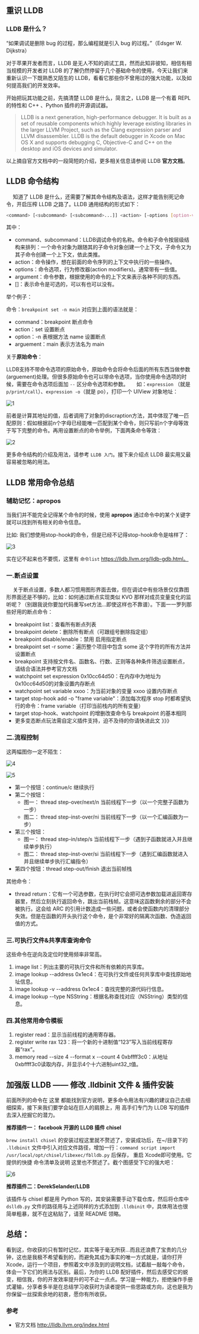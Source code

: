 ## 重识 LLDB

### LLDB 是什么？

“如果调试是删除 bug 的过程，那么编程就是引入 bug 的过程。”（Edsger W. Dijkstra）

对于苹果开发者而言，LLDB 是无人不知的调试工具，然而此知非彼知，相信有相当规模的开发者对 LLDB 的了解仍然停留于几个基础命令的使用，今天让我们来重新认识一下既熟悉又陌生的 LLDB，看看它那些你不曾用过的强大功能，以及如何提高我们的开发效率。

开始把玩其功能之前，先搞清楚 LLDB 是什么，简言之，LLDB 是一个有着 REPL 的特性和 C++ 、Python 插件的开源调试器。

> LLDB is a next generation, high-performance debugger. It is built as a set of reusable components which highly leverage existing libraries in the larger LLVM Project, such as the Clang expression parser and LLVM disassembler.
> LLDB is the default debugger in Xcode on Mac OS X and supports debugging C, Objective-C and C++ on the desktop and iOS devices and simulator.

以上摘自官方文档中的一段简短的介绍，更多相关信息请参阅 LLDB **官方文档**。

## LLDB 命令结构
 
知道了 LLDB 是什么，还需要了解其命令结构及语法，这样才能告别死记命令，开启压榨 LLDB 之路了。LLDB 通用结构的形式如下：


```sh
<command> [<subcommand> [<subcommand>...]] <action> [-options [option-value]] [argument [argument...]]
```

其中：

* command、subcommand：LLDB调试命令的名称。命令和子命令按层级结构来排列：一个命令对象为跟随其的子命令对象创建一个上下文，子命令又为其子命令创建一个上下文，依此类推。
* action：命令操作，想在前面的命令序列的上下文中执行的一些操作。
* options：命令选项，行为修改器(action modifiers)。通常带有一些值。
* argument：命令参数，根据使用的命令的上下文来表示各种不同的东西。
* []：表示命令是可选的，可以有也可以没有。

举个例子：

命令：`breakpoint set -n main` 对应到上面的语法就是：

* command：breakpoint 断点命令
* action：set 设置断点
* option：-n 表根据方法 name 设置断点
* arguement：main 表示方法名为 main

关于**原始命令**：

LLDB支持不带命令选项的原始命令，原始命令会将命令后面的所有东西当做参数(arguement)处理。但很多原始命令也可以带命令选项，当你使用命令选项的时候，需要在命令选项后面加 `--` 区分命令选项和参数。
 
如：`expression` （就是 `p/print/call`）、`expression -o`（就是 po），打印一个 UIView 对象地址：

![1](http://)

前者是计算其地址的值，后者调用了对象的discraption方法，其中体现了唯一匹配原则：假如根据前n个字母已经能唯一匹配到某个命令，则只写前n个字母等效于写下完整的命令。再用设置断点的命令举例，下面两条命令等效：

![2](http://)

更多命令结构的介绍及用法，请参考 `LLDB 入门`。接下来介绍点 LLDB 最实用又最容易被忽略的用法。

## LLDB 常用命令总结

### 辅助记忆：apropos

当我们并不能完全记得某个命令的时候，使用 **apropos** 通过命令中的某个关键字就可以找到所有相关的命令信息。

比如: 我们想使用stop-hook的命令，但是已经不记得stop-hook命令是啥样了：

![3](http://)

实在记不起来也不要慌，这里有 `命令list` https://lldb.llvm.org/lldb-gdb.html。

### 一.断点设置
 
关于断点设置，多数人都习惯用图形界面去做，但在调试中有些场景仅仅靠图形界面还是不够的，比如：如何通过断点实现类似 KVO 那样对成员变量变化的监听呢？（别跟我说你要加代码重写set方法...即使这样也不靠谱）。下面一一罗列那些好用的断点命令：

* breakpoint list：查看所有断点列表
* breakpoint delete：删除所有断点（可跟组号删除指定组）
* breakpoint disable/enable：禁用 启用指定断点
* breakpoint set -r some：遍历整个项目中包含 some 这个字符的所有方法并设置断点
* breakpoint 支持按文件名、函数名、行数、正则等各种条件筛选设置断点，请结合语法并参考官方文档
* watchpoint set expression 0x10cc64d50：在内存中为地址为0x10cc64d50的对象设置内存断点
* watchpoint set variable xxoo：为当前对象的变量 xxoo 设置内存断点
* target stop-hook add -o "frame variable"：添加每次程序 stop 时都希望执行的命令：frame variable（打印当前栈内的所有变量）
* target stop-hook、watchpoint 的增删改查命令与 breakpoint 的基本相同
* 更多变态断点玩法需自定义插件支持，迫不及待的你请快进此文 》》》

### 二.流程控制

这两幅图你一定不陌生：

![4](http://)

![5](http://)

* 第一个按钮：continue/c 继续执行
* 第二个按钮：
	* 图一： thread step-over/next/n 当前线程下一步（以一个完整子函数为一步）
	* 图二：  thread step-inst-over/ni 当前线程下一步（以一个汇编函数为一步）
* 第三个按钮：
	* 图一： thread step-in/step/s 当前线程下一步（遇到子函数就进入并且继续单步执行）
	* 图二： thread step-inst-over/si 当前线程下一步（遇到汇编函数就进入并且继续单步执行汇编指令）
* 第四个按钮：thread step-out/finish 退出当前帧栈

其他命令：

* thread return：它有一个可选参数，在执行时它会把可选参数加载进返回寄存器里，然后立刻执行返回命令，跳出当前栈帧。这意味这函数剩余的部分不会被执行。这会给 ARC 的引用计数造成一些问题，或者会使函数内的清理部分失效。但是在函数的开头执行这个命令，是个非常好的隔离次函数、伪造返回值的方式。

### 三.可执行文件&共享库查询命令

这些命令在逆向及定位时使用频率非常高。

1. image list：列出主要的可执行文件和所有依赖的共享库。
2. image lookup --address 0x1ec4：在可执行文件或任何共享库中查找原始地址信息。
3. image lookup -v --address 0x1ec4：查找完整的源代码行信息。
4. image lookup --type NSString：根据名称查找对应（NSString）类型的信息。

### 四.其他常用命令模板

1. register read：显示当前线程的通用寄存器。
2. register write rax 123：将一个新的十进制值“123”写入当前线程寄存器“rax”。
3. memory read --size 4 --format x --count 4 0xbffff3c0：从地址0xbffff3c0读取内存，并显示4个十六进制uint32_t值。

## 加强版 LLDB —— 修改 .lldbinit 文件 & 插件安装

前面所列的命令在 这里 都能找到官方说明，更多命令用法有兴趣的建议自己去细细探索，接下来我们要学会站在巨人的肩膀上，用 高手们专门为 LLDB 写的插件去深入挖掘它的潜力。

**推荐插件一： facebook 开源的 LLDB 插件 chisel**

`brew install chisel` 的安装过程这里就不赘述了，安装成功后，在~/目录下的 `.lldbinit` 文件中引入对应文件路径，增加一行：`command script import /usr/local/opt/chisel/libexec/fblldb.py` 后保存， 重启 Xcode即可使用。它提供的快捷 命令清单及说明 这里也不赘述了。截个图感受下它的强大吧：

![6](http://)

**推荐插件二：DerekSelander/LLDB**

该插件与 chisel 都是用 Python 写的，其安装需要手动下载仓库，然后将仓库中 `dslldb.py` 文件的路径用与上述同样的方式添加到  `.lldbinit` 中，具体用法也很简单粗暴，就不在这粘贴了，请至 README 领略。

## 总结：

看到这，你收获的只有暂时记忆，其实等于毫无所获...而且还浪费了宝贵的几分钟，这也是我极不希望看到的，而避免其成为事实的唯一方式就是，请你打开 Xcode，运行一个项目，参照着文中涉及到的说明文档，试着敲一敲每个命令，体会一下它们的用法与区别。最后，为你的 LLDB 配好插件，然后去感受它的蜕变，相信我，你的开发效率提升的可不止一点点。学习是一种能力，拒绝操作手册式灌输，分享者多半是在总结学习收获时为读者提供一些思路或方向，这也是我为你保留一丝探索余地的初衷，愿你有所收获。

### 参考

* 官方文档 http://lldb.llvm.org/index.html



